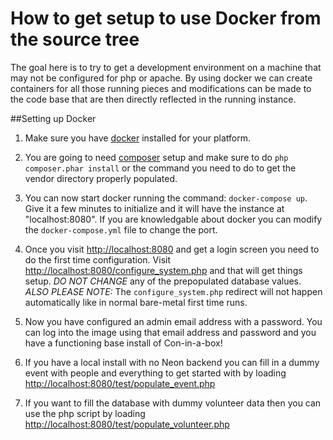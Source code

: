 # How to get setup to use Docker from the source tree

The goal here is to try to get a development environment on a machine that may not be configured for php or apache. By using docker we can create containers for all those running pieces and modifications can be made to the code base that are then directly reflected in the running instance.

##Setting up Docker

1. Make sure you have [docker](https://docker.com)  installed for your platform.

1. You are going to need [composer](https://getcomposer.org/download/) setup and make sure to do `php composer.phar install` or the command you need to do to get the vendor directory properly populated.

1. You can now start docker running the command:  `docker-compose up`. Give it a few minutes to initialize and it will have the instance at "localhost:8080". If you are knowledgable about docker you can modify the `docker-compose.yml` file to change the port.

1. Once you visit <http://localhost:8080> and get a login screen you need to do the first time configuration. Visit <http://localhost:8080/configure_system.php> and that will get things setup. _DO NOT CHANGE_ any of the prepopulated database values. *ALSO PLEASE NOTE:* The `configure_system.php` redirect will not happen automatically like in normal bare-metal first time runs.

1. Now you have configured an admin email address with a password. You can log into the image using that email address and password and you have a functioning base install of Con-in-a-box!

1. If you have a local install with no Neon backend you can fill in a dummy event with people and everything to get started with by loading <http://localhost:8080/test/populate_event.php>

1. If you want to fill the database with dummy volunteer data then you can use the php script by loading <http://localhost:8080/test/populate_volunteer.php>
